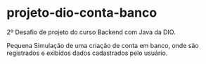 # projeto-dio-conta-banco
2º Desafio de projeto do curso Backend com Java da DIO.

Pequena Simulação de uma criação de conta em banco, onde são registrados e exibidos dados cadastrados pelo usuário.
